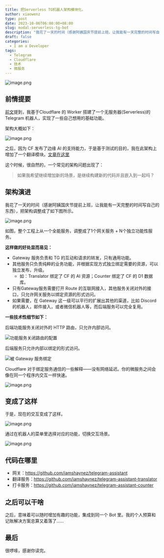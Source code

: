 ```yaml
---
title: 把Serverless TG机器人架构模块化。
author: xiaowenz
type: post
date: 2023-10-06T06:00:00+08:00
slug: modal-serverless-tg-bot
description: "我花了一天的时间（感谢阿姨国庆节提前上班，让我能有一天完整的时间写自己的东西），把架构调整成了如下图所示……"
draft: false
categories:
  - I am a Developer
tags:
  - Telegram
  - Cloudflare
  - 技术
  - 微服务
---
```


![image.png](https://vip2.loli.io/2023/10/06/GWEKRDg8BptHA3L.png)

## 前情提要

[前文](https://xiaowenz.com/blog/2023/09/serverless-telegram-bot/)提到，我基于Cloudflare 的 Worker 搭建了一个无服务器(Serverless)的 Telegram 机器人，实现了一些自己想用的基础功能。

架构大概如下：

![image.png](https://vip2.loli.io/2023/09/21/kbvYLw5Oh1lFnAs.png)

之后，因为 CF 发布了边缘 AI 的支持能力，于是基于测试的目的，我在此架构上增加了一个翻译模块。[文章在这里](https://xiaowenz.com/blog/2023/09/serverless-ai/)

这个时候，很自然的，一个常见的架构问题出现了：

> 如果我希望继续增加新的场景，是继续构建新的代码并且嵌入到一起吗？

## 架构演进

我花了一天的时间（感谢阿姨国庆节提前上班，让我能有一天完整的时间写自己的东西），把架构调整成了如下图所示。

![image.png](https://vip2.loli.io/2023/10/06/l31ihTtwCMruSJ5.png)

如图，整个工程上从一个全能服务，调整成了1个网关服务 + N个独立功能性服务。

**这样做的好处显而易见：**

- Gateway 服务负责和 TG 的互动和请求的转发，只有通用功能。
- 其他服务只负责纯粹的业务功能，并根据实现方式独立绑定需要的资源，可以独立发布，升级。
  - 如：Translator 绑定了 CF 的 AI 资源；Counter 绑定了 CF 的 D1 数据库。
- 只有Gateway服务需要打开 Route 的互联网接入，其他服务关闭对外的接口，只允许网关服务以绑定资源的形式访问。
- 如果需要，在 Gateway 这一级可以平行的扩展出其他的渠道，比如 Discord 的机器人，邮件接入，或者微信机器人等，而后端服务可以完全复用。

**一些技术性细节如下：**

后端功能服务关闭对外的 HTTP 路由，只允许内部访问。

![功能服务关闭路由的配置](https://vip2.loli.io/2023/10/06/QFpiawsVZ1oeT2O.png)

后端服务只允许内部以绑定的形式访问。

![被 Gateway 服务绑定](https://vip2.loli.io/2023/10/06/ixqOhVErIwz6QbN.png)

Cloudflare 对于绑定服务通信的一些解释——没有网络延迟。你的微服务之间会像在同一个程序内交互一样快速。

![image.png](https://vip2.loli.io/2023/10/06/vfRT1xjG7Y8aXPW.png)

## 变成了这样

于是，现在的交互变成了这样。

![image.png](https://vip2.loli.io/2023/10/06/PAq2KCF8iaYXIvw.png)

通过在机器人的菜单里选择对应的功能，切换交互场景。

![image.png](https://vip2.loli.io/2023/10/06/kzolZXPJ7NRuMQA.png)

## 代码在哪里

- 网关：https://github.com/iamshaynez/telegram-assistant
- 翻译服务：https://github.com/iamshaynez/telegram-assistant-translator
- 打卡服务：https://github.com/iamshaynez/telegram-assistant-counter

## 之后可以干啥

之后，意味着可以随时增加有趣的功能，集成到同一个 Bot 里。我的个人预算和记账解决方案总算又着落了……

## 最后

很啰嗦，感谢你读完。